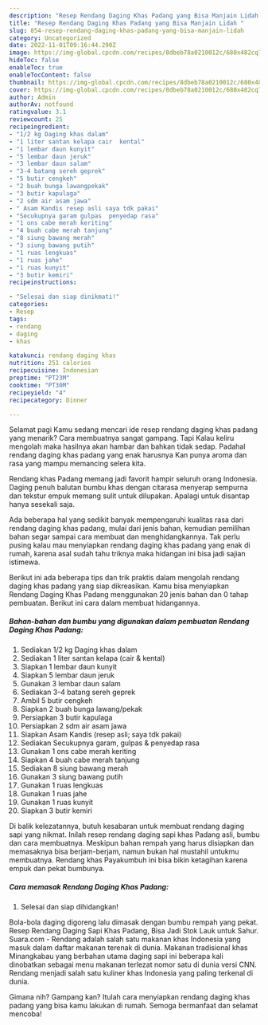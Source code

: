 ```yaml
---
description: "Resep Rendang Daging Khas Padang yang Bisa Manjain Lidah "
title: "Resep Rendang Daging Khas Padang yang Bisa Manjain Lidah "
slug: 854-resep-rendang-daging-khas-padang-yang-bisa-manjain-lidah
category: Uncategorized
date: 2022-11-01T09:16:44.290Z
image: https://img-global.cpcdn.com/recipes/8dbeb78a0210012c/680x482cq70/rendang-daging-khas-padang-foto-resep-utama.jpg
hideToc: false
enableToc: true
enableTocContent: false
thumbnail: https://img-global.cpcdn.com/recipes/8dbeb78a0210012c/680x482cq70/rendang-daging-khas-padang-foto-resep-utama.jpg
cover: https://img-global.cpcdn.com/recipes/8dbeb78a0210012c/680x482cq70/rendang-daging-khas-padang-foto-resep-utama.jpg
author: Admin
authorAv: notfound
ratingvalue: 3.1
reviewcount: 25
recipeingredient:
- "1/2 kg Daging khas dalam"
- "1 liter santan kelapa cair  kental"
- "1 lembar daun kunyit"
- "5 lembar daun jeruk"
- "3 lembar daun salam"
- "3-4 batang sereh geprek"
- "5 butir cengkeh"
- "2 buah bunga lawangpekak"
- "3 butir kapulaga"
- "2 sdm air asam jawa"
- " Asam Kandis resep asli saya tdk pakai"
- "Secukupnya garam gulpas  penyedap rasa"
- "1 ons cabe merah keriting"
- "4 buah cabe merah tanjung"
- "8 siung bawang merah"
- "3 siung bawang putih"
- "1 ruas lengkuas"
- "1 ruas jahe"
- "1 ruas kunyit"
- "3 butir kemiri"
recipeinstructions:

- "Selesai dan siap dinikmati!"
categories:
- Resep
tags:
- rendang
- daging
- khas

katakunci: rendang daging khas 
nutrition: 251 calories
recipecuisine: Indonesian
preptime: "PT23M"
cooktime: "PT30M"
recipeyield: "4"
recipecategory: Dinner

---
```



Selamat pagi Kamu sedang mencari ide resep rendang daging khas padang yang menarik? Cara membuatnya sangat gampang. Tapi Kalau keliru mengolah maka hasilnya akan hambar dan bahkan tidak sedap. Padahal rendang daging khas padang yang enak harusnya Kan punya aroma dan rasa yang mampu memancing selera kita.


Rendang khas Padang memang jadi favorit hampir seluruh orang Indonesia. Daging penuh balutan bumbu khas dengan citarasa menyerap sempurna dan tekstur empuk memang sulit untuk dilupakan. Apalagi untuk disantap hanya sesekali saja.

Ada beberapa hal yang sedikit banyak mempengaruhi kualitas rasa dari rendang daging khas padang, mulai dari jenis bahan, kemudian pemilihan bahan segar sampai cara membuat dan menghidangkannya. Tak perlu pusing kalau mau menyiapkan rendang daging khas padang yang enak di rumah, karena asal sudah tahu triknya maka hidangan ini bisa jadi sajian istimewa.


Berikut ini ada beberapa tips dan trik praktis dalam mengolah rendang daging khas padang yang siap dikreasikan. Kamu bisa menyiapkan Rendang Daging Khas Padang menggunakan 20 jenis bahan dan 0 tahap pembuatan. Berikut ini cara dalam membuat hidangannya.

<!--inarticleads1-->

##### Bahan-bahan dan bumbu yang digunakan dalam pembuatan Rendang Daging Khas Padang:

1. Sediakan 1/2 kg Daging khas dalam
1. Sediakan 1 liter santan kelapa (cair &amp; kental)
1. Siapkan 1 lembar daun kunyit
1. Siapkan 5 lembar daun jeruk
1. Gunakan 3 lembar daun salam
1. Sediakan 3-4 batang sereh geprek
1. Ambil 5 butir cengkeh
1. Siapkan 2 buah bunga lawang/pekak
1. Persiapkan 3 butir kapulaga
1. Persiapkan 2 sdm air asam jawa
1. Siapkan  Asam Kandis (resep asli; saya tdk pakai)
1. Sediakan Secukupnya garam, gulpas &amp; penyedap rasa
1. Gunakan 1 ons cabe merah keriting
1. Siapkan 4 buah cabe merah tanjung
1. Sediakan 8 siung bawang merah
1. Gunakan 3 siung bawang putih
1. Gunakan 1 ruas lengkuas
1. Gunakan 1 ruas jahe
1. Gunakan 1 ruas kunyit
1. Siapkan 3 butir kemiri


Di balik kelezatannya, butuh kesabaran untuk membuat rendang daging sapi yang nikmat. Inilah resep rendang daging sapi khas Padang asli, bumbu dan cara membuatnya. Meskipun bahan rempah yang harus disiapkan dan memasaknya bisa berjam-berjam, namun bukan hal mustahil untukmu membuatnya. Rendang khas Payakumbuh ini bisa bikin ketagihan karena empuk dan pekat bumbunya. 

<!--inarticleads2-->

##### Cara memasak Rendang Daging Khas Padang:


1. Selesai dan siap dihidangkan!

Bola-bola daging digoreng lalu dimasak dengan bumbu rempah yang pekat. Resep Rendang Daging Sapi Khas Padang, Bisa Jadi Stok Lauk untuk Sahur. Suara.com - Rendang adalah salah satu makanan khas Indonesia yang masuk dalam daftar makanan terenak di dunia. Makanan tradisional khas Minangkabau yang berbahan utama daging sapi ini beberapa kali dinobatkan sebagai menu makanan terlezat nomor satu di dunia versi CNN. Rendang menjadi salah satu kuliner khas Indonesia yang paling terkenal di dunia. 

Gimana nih? Gampang kan? Itulah cara menyiapkan rendang daging khas padang yang bisa kamu lakukan di rumah. Semoga bermanfaat dan selamat mencoba!
